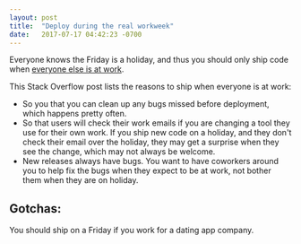 ```yaml
---
layout: post
title:  "Deploy during the real workweek"
date:   2017-07-17 04:42:23 -0700
---
```


Everyone knows the Friday is a holiday,
and thus you should only ship code when [everyone else is at work](https://stackoverflow.com/questions/2115612/why-not-to-deploy-on-a-friday).

This Stack Overflow post lists the reasons to ship when everyone is at work:
* So you that you can clean up any bugs missed before deployment,
	which happens pretty often.
* So that users will check their work emails if you are changing 
	a tool they use for their own work.
	If you ship new code on a holiday,
	and they don't check their email over the holiday,
	they may get a surprise when they see the change,
	which may not always be welcome.
* New releases always have bugs.
	You want to have coworkers around you to help fix the bugs
	when they expect to be at work, 
	not bother them when they are on holiday.

## Gotchas:

You should ship on a Friday if you work for a dating app company.
